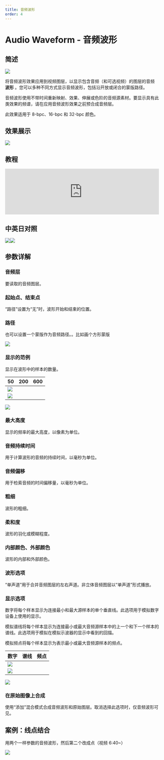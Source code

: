 ```yaml
---
title: 音频波形
order: 4
---
```


# Audio Waveform - 音频波形

## 简述

![](https://cdn.yuelili.com/20211227145640.png)

将音频波形效果应用到视频图层，以显示包含音频（和可选视频）的图层的音频 **波形** 。您可以多种不同方式显示音频波形，包括沿开放或闭合的蒙版路径。

音频波形使用不带时间重新映射、效果、伸展或色阶的音频源素材。要显示具有此类效果的频谱，请在应用音频波形效果之前预合成音频层。

此效果适用于 8-bpc、16-bpc 和 32-bpc 颜色。

## 效果展示

![](https://cdn.yuelili.com/20211227144517.png)

## 教程

<iframe src="https://player.bilibili.com/player.html?bvid=BV1e34y1X7Vj&page=99&high_quality=1" width="100%" allowfullscreen="allowfullscreen" frameborder="0"></iframe>

## 中英日对照

![](https://mir.yuelili.com/user/AE/effects/AE-Effects-Generate-Audio_Waveform.png)![](https://mir.yuelili.com/user/AE/effects/AE-Effects-Generate-Audio_Waveform_cn.png)

## 参数详解

### 音频层

要读取的音频图层。

### 起始点、结束点

“路径”设置为“无”时，波形开始和结束的位置。

### 路径

也可以设置一个蒙版作为音频路径。。比如画个方形蒙版

![](https://cdn.yuelili.com/20211227144504.png)

### 显示的范例

显示在波形中的样本的数量。

| 50                                              | 200 | 600 |
| ----------------------------------------------- | --- | --- |
| ![](https://cdn.yuelili.com/20211227144620.png) |
| ![](https://cdn.yuelili.com/20211227144641.png) |

![](https://cdn.yuelili.com/20211227144650.png)

### 最大高度

显示的频率的最大高度，以像素为单位。

### 音频持续时间

用于计算波形的音频的持续时间，以毫秒为单位。

### 音频偏移

用于检索音频的时间偏移量，以毫秒为单位。

### 粗细

波形的粗细。

### 柔和度

波形的羽化或模糊程度。

### 内部颜色、外部颜色

波形的内部和外部颜色。

### 波形选项

“单声道”用于合并音频图层的左右声道。非立体音频图层以“单声道”形式播放。

### 显示选项

数字将每个样本显示为连接最小和最大源样本的单个垂直线。此选项用于模拟数字设备上使用的显示。

模拟谱线将每个样本显示为连接最小或最大音频源样本中的上一个和下一个样本的谱线。此选项用于模拟在模拟示波器的显示中看到的回描。

模拟频点将每个样本显示为表示最小或最大音频源样本的频点。

| 数字                                            | 谱线 | 频点 |
| ----------------------------------------------- | ---- | ---- |
| ![](https://cdn.yuelili.com/20211227145056.png) |
| ![](https://cdn.yuelili.com/20211227145048.png) |

![](https://cdn.yuelili.com/20211227145029.png)

### 在原始图像上合成

使用“添加”混合模式合成音频波形和原始图层。取消选择此选项时，仅音频波形可见。

## 案例：线点结合

用两个一样参数的音频波形，然后第二个改成点（视频 6:40~）

![](https://cdn.yuelili.com/20211227144257.png)
